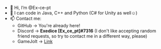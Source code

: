 - 👋 Hi, I’m @Ex-ce-pt
- 👀 I can code in Java, C++ and Python (C# for Unity as well☺)
- 📫 Contact me:
  - GitHub → You're already here!
  - Discord → **Exedice [Ex_ce_pt]#7316** (I don't like accepting random friend requests, so try to contact me in a different way, please)
  - GameJolt → [Link](https://gamejolt.com/@Ex_ce_pt)

<!---
Ex-ce-pt/Ex-ce-pt is a ✨ special ✨ repository because its `README.md` (this file) appears on your GitHub profile.
You can click the Preview link to take a look at your changes.
--->
